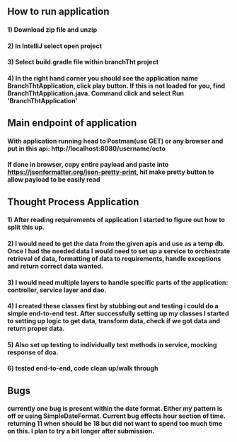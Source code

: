 ## How to run application 
#### 1) Download zip file and unzip
#### 2) In IntelliJ select open project
#### 3) Select build.gradle file within branchTht project
#### 4) In the right hand corner you should see the application name BranchThtApplication, click play button. If this is not loaded for you, find BranchThtApplication.java. Command click and select Run 'BranchThtApplication'

## Main endpoint of application 
#### With application running head to Postman(use GET) or any browser and put in this api: http://localhost:8080/username/octo
#### If done in browser, copy entire payload and paste into https://jsonformatter.org/json-pretty-print, hit make pretty button to allow payload to be easily read

## Thought Process Application
#### 1) After reading requirements of application I started to figure out how to split this up.
#### 2) I would need to get the data from the given apis and use as a temp db. Once I had the needed data I would need to set up a service to orchestrate retrieval of data, formatting of data to requirements, handle exceptions and return correct data wanted.  
#### 3) I would need multiple layers to handle specific parts of the application: controller, service layer and dao. 
#### 4) I created these classes first by stubbing out and testing i could do a simple end-to-end test. After successfully setting up my classes I started to setting up logic to get data, transform data, check if we got data and return proper data. 
#### 5) Also set up testing to individually test methods in service, mocking response of doa. 
#### 6) tested end-to-end, code clean up/walk through 

## Bugs
#### currently one bug is present within the date format. Either my pattern is off or using SimpleDateFormat. Current bug effects hour section of time. returning 11 when should be 18 but did not want to spend too much time on this. I plan to try a bit longer after submission.  